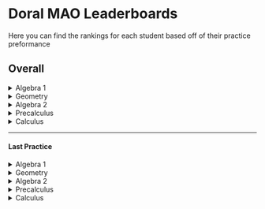 
# Doral MAO Leaderboards
Here you can find the rankings for each student based off of their practice preformance

## Overall
<details>
<summary> Algebra 1 </summary>
</details><details>
<summary> Geometry </summary>
</details><details>
<summary> Algebra 2 </summary>
</details><details>
<summary> Precalculus </summary>
</details> <details>
<summary> Calculus </summary>
</details>

____________________________________________________________________

#### Last Practice
<details>
<summary> Algebra 1 </summary>
</details><details>
<summary> Geometry </summary>
</details><details>
<summary> Algebra 2 </summary>
</details><details>
<summary> Precalculus </summary>
</details> <details>
<summary> Calculus </summary>
</details>


